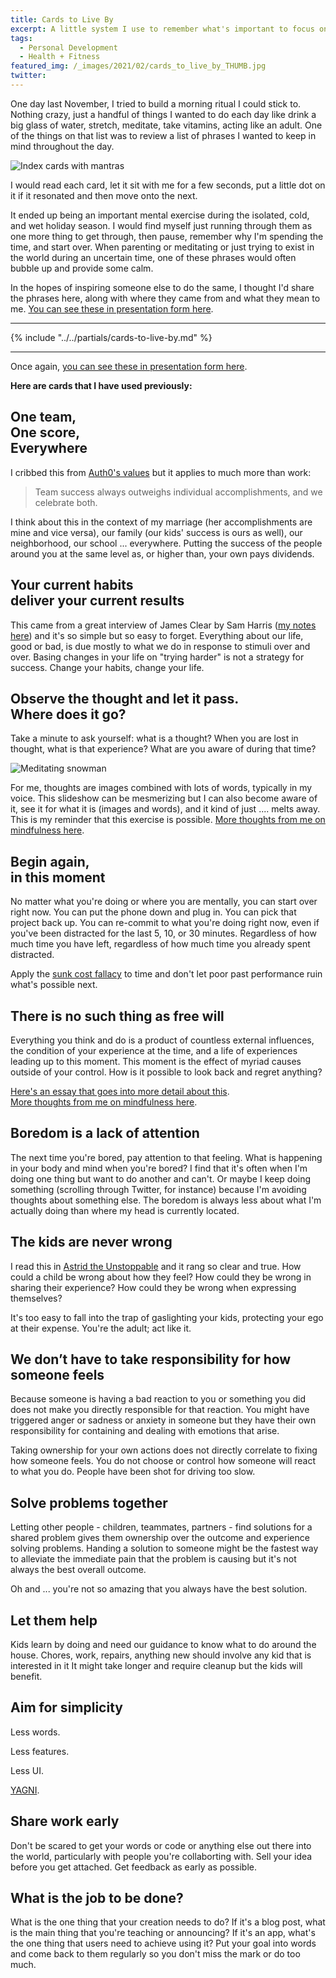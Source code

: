 ```yaml
---
title: Cards to Live By
excerpt: A little system I use to remember what's important to focus on during the day.
tags:
  - Personal Development
  - Health + Fitness
featured_img: /_images/2021/02/cards_to_live_by_THUMB.jpg
twitter:
---
```


One day last November, I tried to build a morning ritual I could stick to. Nothing crazy, just a handful of things I wanted to do each day like drink a big glass of water, stretch, meditate, take vitamins, acting like an adult. One of the things on that list was to review a list of phrases I wanted to keep in mind throughout the day. 

![Index cards with mantras](/_images/2021/02/cards_to_live_by.jpg)

I would read each card, let it sit with me for a few seconds, put a little dot on it if it resonated and then move onto the next. 

It ended up being an important mental exercise during the isolated, cold, and wet holiday season. I would find myself just running through them as one more thing to get through, then pause, remember why I'm spending the time, and start over. When parenting or meditating or just trying to exist in the world during an uncertain time, one of these phrases would often bubble up and provide some calm. 

In the hopes of inspiring someone else to do the same, I thought I'd share the phrases here, along with where they came from and what they mean to me. [You can see these in presentation form here](/cards).

---

{% include "../../partials/cards-to-live-by.md" %}

---

Once again, [you can see these in presentation form here](/cards). 

**Here are cards that I have used previously:**

## One team,<br>One score,<br>Everywhere


I cribbed this from [Auth0's values](https://auth0.com/careers/culture) but it applies to much more than work:

> Team success always outweighs individual accomplishments, and we celebrate both.

I think about this in the context of my marriage (her accomplishments are mine and vice versa), our family (our kids' success is ours as well), our neighborhood, our school ... everywhere. Putting the success of the people around you at the same level as, or higher than, your own pays dividends.

## Your current habits<br>deliver your current results


This came from a great interview of James Clear by Sam Harris ([my notes here](/improvement-as-experimentation/#2020-11-24)) and it's so simple but so easy to forget. Everything about our life, good or bad, is due mostly to what we do in response to stimuli over and over. Basing changes in your life on "trying harder" is not a strategy for success. Change your habits, change your life.

## Observe the thought and let it pass.<br>Where does it go?


Take a minute to ask yourself: what is a thought? When you are lost in thought, what is that experience? What are you aware of during that time? 

![Meditating snowman](/_images/2021/02/meditating-snowman.jpg)

For me, thoughts are images combined with lots of words, typically in my voice. This slideshow can be mesmerizing but I can also become aware of it, see it for what it is (images and words), and it kind of just .... melts away. This is my reminder that this exercise is possible. [More thoughts from me on mindfulness here](/mindfulness).

## Begin again,<br>in this moment

No matter what you're doing or where you are mentally, you can start over right now. You can put the phone down and plug in. You can pick that project back up. You can re-commit to what you're doing right now, even if you've been distracted for the last 5, 10, or 30 minutes. Regardless of how much time you have left, regardless of how much time you already spent distracted. 

Apply the [sunk cost fallacy](https://www.lesswrong.com/posts/tyMdPwd8x2RygcheE/sunk-cost-fallacy) to time and don't let poor past performance ruin what's possible next.

## There is no such thing as free will

Everything you think and do is a product of countless external influences, the condition of your experience at the time, and a life of experiences leading up to this moment. This moment is the effect of myriad causes outside of your control. How is it possible to look back and regret anything?

[Here's an essay that goes into more detail about this](https://www.theatlantic.com/magazine/archive/2016/06/theres-no-such-thing-as-free-will/480750/).<br>
[More thoughts from me on mindfulness here](/mindfulness).

## Boredom is a lack of attention

The next time you're bored, pay attention to that feeling. What is happening in your body and mind when you're bored? I find that it's often when I'm doing one thing but want to do another and can't. Or maybe I keep doing something (scrolling through Twitter, for instance) because I'm avoiding thoughts about something else. The boredom is always less about what I'm actually doing than where my head is currently located.

## The kids are never wrong

I read this in [Astrid the Unstoppable](https://www.penguinrandomhouse.com/books/591752/astrid-the-unstoppable-by-maria-parr/) and it rang so clear and true. How could a child be wrong about how they feel? How could they be wrong in sharing their experience? How could they be wrong when expressing themselves? 

It's too easy to fall into the trap of gaslighting your kids, protecting your ego at their expense. You're the adult; act like it.

## We don’t have to take responsibility for how someone feels

Because someone is having a bad reaction to you or something you did does not make you directly responsible for that reaction. You might have triggered anger or sadness or anxiety in someone but they have their own responsibility for containing and dealing with emotions that arise.

Taking ownership for your own actions does not directly correlate to fixing how someone feels. You do not choose or control how someone will react to what you do. People have been shot for driving too slow. 

## Solve problems together

Letting other people - children, teammates, partners - find solutions for a shared problem gives them ownership over the outcome and experience solving problems. Handing a solution to someone might be the fastest way to alleviate the immediate pain that the problem is causing but it's not always the best overall outcome. 

Oh and ... you're not so amazing that you always have the best solution. 

## Let them help

Kids learn by doing and need our guidance to know what to do around the house. Chores, work, repairs, anything new should involve any kid that is interested in it It might take longer and require cleanup but the kids will benefit.

## Aim for simplicity


Less words.

Less features.

Less UI. 

[YAGNI](https://martinfowler.com/bliki/Yagni.html). 

## Share work early

Don't be scared to get your words or code or anything else out there into the world, particularly with people you're collaborting with. Sell your idea before you get attached. Get feedback as early as possible.

## What is the job to be done?

What is the one thing that your creation needs to do? If it's a blog post, what is the main thing that you're teaching or announcing? If it's an app, what's the one thing that users need to achieve using it? Put your goal into words and come back to them regularly so you don't miss the mark or do too much.
